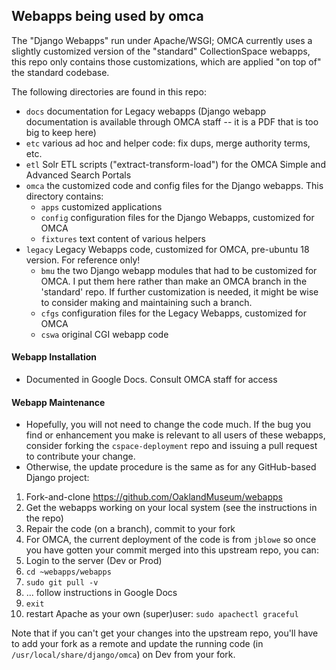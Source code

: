 ## Webapps being used by omca

The "Django Webapps" run under Apache/WSGI; OMCA currently uses a slightly customized version of
the "standard" CollectionSpace webapps, this repo only contains those customizations, which are applied
"on top of" the standard codebase.

The following directories are found in this repo:
* `docs` documentation for Legacy webapps (Django webapp documentation is available through OMCA staff -- it is a PDF that is too big to keep here)
* `etc` various ad hoc and helper code: fix dups, merge authority terms, etc.
* `etl` Solr ETL scripts ("extract-transform-load") for the OMCA Simple and Advanced Search Portals
* `omca` the customized code and config files for the Django webapps. This directory contains:
  * `apps` customized applications
  * `config` configuration files for the Django Webapps, customized for OMCA
  * `fixtures` text content of various helpers
* `legacy` Legacy Webapps code, customized for OMCA, pre-ubuntu 18 version. For reference only!
  * `bmu` the two Django webapp modules that had to be customized for OMCA. I put them here rather than make an OMCA branch in the 'standard' repo. If further customization is needed, it might be wise to consider making and maintaining such a branch.
  * `cfgs` configuration files for the Legacy Webapps, customized for OMCA
  * `cswa` original CGI webapp code

#### Webapp Installation

* Documented in Google Docs. Consult OMCA staff for access

#### Webapp Maintenance

* Hopefully, you will not need to change the code much. 
If the bug you find or enhancement you
make is relevant to all users of these webapps, consider forking the `cspace-deployment` repo and issuing a pull
request to contribute your change.
* Otherwise, the update procedure is the same as for any GitHub-based Django project:

1. Fork-and-clone https://github.com/OaklandMuseum/webapps
2. Get the webapps working on your local system (see the instructions in the repo)
3. Repair the code (on a branch), commit to your fork
4. For OMCA, the current deployment of the code is from `jblowe` so once you have gotten
your commit merged into this upstream repo, you can:
5. Login to the server (Dev or Prod)
6. `cd ~webapps/webapps`
7. `sudo git pull -v`
8. ... follow instructions in Google Docs
9. `exit`
10. restart Apache as your own (super)user:
`sudo apachectl graceful`

Note that if you can't get your changes into the upstream repo, you'll have to add your fork as a remote and update the running code (in `/usr/local/share/django/omca`) on Dev from your fork.
